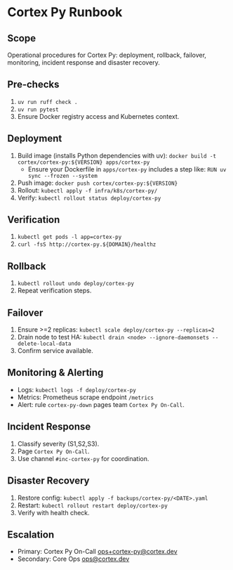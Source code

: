 # Cortex Py Runbook

## Scope
Operational procedures for Cortex Py: deployment, rollback, failover, monitoring, incident response and disaster recovery.

## Pre-checks
1. `uv run ruff check .`
2. `uv run pytest`
3. Ensure Docker registry access and Kubernetes context.

## Deployment
1. Build image (installs Python dependencies with uv): `docker build -t cortex/cortex-py:${VERSION} apps/cortex-py`
   - Ensure your Dockerfile in `apps/cortex-py` includes a step like: `RUN uv sync --frozen --system`
2. Push image: `docker push cortex/cortex-py:${VERSION}`
3. Rollout: `kubectl apply -f infra/k8s/cortex-py/`
4. Verify: `kubectl rollout status deploy/cortex-py`

## Verification
1. `kubectl get pods -l app=cortex-py`
2. `curl -fsS http://cortex-py.${DOMAIN}/healthz`

## Rollback
1. `kubectl rollout undo deploy/cortex-py`
2. Repeat verification steps.

## Failover
1. Ensure >=2 replicas: `kubectl scale deploy/cortex-py --replicas=2`
2. Drain node to test HA: `kubectl drain <node> --ignore-daemonsets --delete-local-data`
3. Confirm service available.

## Monitoring & Alerting
- Logs: `kubectl logs -f deploy/cortex-py`
- Metrics: Prometheus scrape endpoint `/metrics`
- Alert: rule `cortex-py-down` pages team `Cortex Py On-Call`.

## Incident Response
1. Classify severity (S1,S2,S3).
2. Page `Cortex Py On-Call`.
3. Use channel `#inc-cortex-py` for coordination.

## Disaster Recovery
1. Restore config: `kubectl apply -f backups/cortex-py/<DATE>.yaml`
2. Restart: `kubectl rollout restart deploy/cortex-py`
3. Verify with health check.

## Escalation
- Primary: Cortex Py On-Call <ops+cortex-py@cortex.dev>
- Secondary: Core Ops <ops@cortex.dev>

